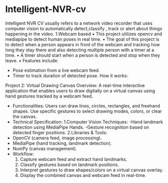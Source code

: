 # Intelligent-NVR-cv
Intelligent NVR CV usually refers to a network video recorder that uses computer vision to automatically detect,classify , track or alert about things happening in the video.
1.Webcam based
▪ This project utilizes opencv and mediapipe to detect human poses in 
real time.
▪ The goal of this project is to detect when a person appears in front of the webcam and tracking how long they stay there and also detecting multiple person with a timer at a time.
▪ A timer should start when a person is detected and stop when they leave.
▪ Features include:
- Pose estimation from a live webcam feed.
- Timer to track duration of detected pose.
How it works:

Project 2: Virtual Drawing Canvas
Overview: A real-time interactive application that enables users to draw digitally on a virtual canvas using hand gestures tracked by a webcam feed.
- Functionalities:
  Users can draw lines, circles, rectangles, and freehand shapes.
Use specific gestures to select drawing modes, colors, or clear the canvas.
- Technical Specification:
  1.Computer Vision Techniques:
    -Hand landmark detection using MediaPipe Hands.
    -Gesture recognition based on detected finger positions.
 2.Libraries & Tools:
- OpenCV (camera feed, image processing).
- MediaPipe (hand tracking, landmark detection).
- NumPy (canvas management).
- Workflow:
   1. Capture webcam feed and extract hand landmarks.
   2. Classify gestures based on landmark positions.
   3. Interpret gestures to draw shapes/colors on a virtual canvas overlay.
   4. Display the combined canvas and webcam feed in real-time.
